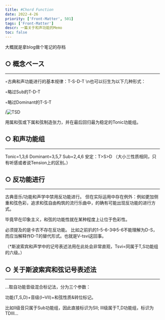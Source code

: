 ```yaml
---
title: #Chord Function
date: 2022-4-26
priority: ['Front-Matter', 501]
tags: ['Front-Matter']
descr: 一篇关于和声功能的Memo
toc: false
---
```


大概就是拿blog做个笔记的存档

## ○ 概念ベース
______________________________________________________________________________

◦古典和声功能进行的基本规律：T-S-D-T
\n也可以衍生为以下几种形式：

◦略过Sub的T-D-T

 ◦略过Dominant的T-S-T

/![TSD](Chord-Function/TSD.jpg)

用属和弦或下属和弦制造张力，并在最后回归最为稳定的Tonic功能组。

## ○ 和声功能组
______________________________________________________________________________

Tonic=1,3,6
Dominant=3,5,7
Sub=2,4,6
安定：T>S>D
 （大小三性质相同，只有听感或者说Tension上的区别。）

## ○ 反功能进行
______________________________________________________________________________

古典音乐/功能和声学中禁用反功能进行。
但在实际运用中存在例外：例如更加侧重和弦色彩，追求和弦自由构筑的流行乐曲中，的确有可能出现反功能的进行方式。

毕竟早在印象主义，和弦的功能性就在某种程度上让位于色彩性。

必须提及的是卡农不存在反功能。
比如之前扒的1-5-6-3中5-6不能理解为D-S，而应当解释作D-T的替代形式。也就是V-tsvi这回事。

（*斯波索宾和声学中的记号表述法用在此处会非常直观，Tsvi=同属于T,S功能组的六级。）

## ○ 关于斯波索宾和弦记号表述法
______________________________________________________________________________

...取自功能音级混合标记法，分为三个参数：

功能(T,S,D)+音级(I~VII)+和弦性质&转位标记。

比如II级音只属于Sub功能组，因此直接标识为SII;  III级属于T,D功能组，标识为TDIII...
